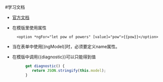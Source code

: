 #学习文档
* [官方文档](https://angular.cn/)
* 在模版里使用属性
    ```
      <option *ngFor="let pow of powers" [value]="pow">{{pow}}</option>
    ```
* 当在表单中使用[(ngModel)]时，必须要定义name属性。

* 在模版中调用{{diagnostic}}可以只能得到值
    ```javascript
          get diagnostic() {
             return JSON.stringify(this.model);
          }
    ```